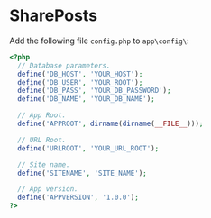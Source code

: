 # SharePosts

Add the following file `config.php` to `app\config\`:
```php
<?php
  // Database parameters.
  define('DB_HOST', 'YOUR_HOST');
  define('DB_USER', 'YOUR_ROOT');
  define('DB_PASS', 'YOUR_DB_PASSWORD');
  define('DB_NAME', 'YOUR_DB_NAME');

  // App Root.
  define('APPROOT', dirname(dirname(__FILE__)));

  // URL Root.
  define('URLROOT', 'YOUR_URL_ROOT');

  // Site name.
  define('SITENAME', 'SITE_NAME');

  // App version.
  define('APPVERSION', '1.0.0');
?> 
```